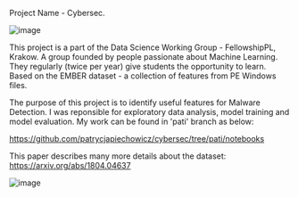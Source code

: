Project Name - Cybersec.  

![image](https://user-images.githubusercontent.com/66388735/217641205-39df832a-c783-48ff-b5b5-7047cc0c3fc3.png)






This project is a part of the Data Science Working Group - FellowshipPL, Krakow.  A group founded by people passionate about Machine Learning. 
They regularly (twice per year) give students the opportunity to learn.
Based on the EMBER dataset - a collection of features from PE Windows files.

The purpose of this project is to identify useful features for Malware Detection.
I was reponsible for exploratory data analysis, model training and model evaluation. My work can be found in 'pati' branch as below:

https://github.com/patrycjapiechowicz/cybersec/tree/pati/notebooks

This paper describes many more details about the dataset: https://arxiv.org/abs/1804.04637


![image](https://user-images.githubusercontent.com/66388735/217640932-d49f9690-42fd-4b3c-8bf6-74b1253537da.png)
